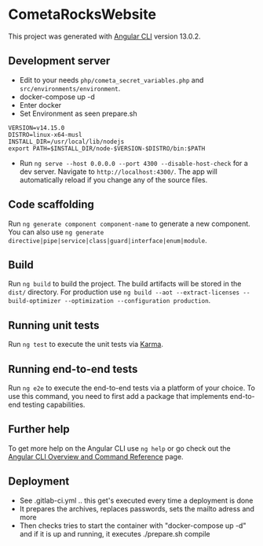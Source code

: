 # CometaRocksWebsite

This project was generated with [Angular CLI](https://github.com/angular/angular-cli) version 13.0.2.

## Development server

* Edit to your needs `php/cometa_secret_variables.php` and `src/environments/environment`.
* docker-compose up -d
* Enter docker
* Set Environment as seen prepare.sh
```
VERSION=v14.15.0
DISTRO=linux-x64-musl
INSTALL_DIR=/usr/local/lib/nodejs
export PATH=$INSTALL_DIR/node-$VERSION-$DISTRO/bin:$PATH
```
* Run  `ng serve --host 0.0.0.0 --port 4300 --disable-host-check` for a dev server. Navigate to `http://localhost:4300/`. The app will automatically reload if you change any of the source files.


## Code scaffolding

Run `ng generate component component-name` to generate a new component. You can also use `ng generate directive|pipe|service|class|guard|interface|enum|module`.

## Build

Run `ng build` to build the project. The build artifacts will be stored in the `dist/` directory.
For production use `ng build --aot --extract-licenses --build-optimizer --optimization --configuration production`.

## Running unit tests

Run `ng test` to execute the unit tests via [Karma](https://karma-runner.github.io).

## Running end-to-end tests

Run `ng e2e` to execute the end-to-end tests via a platform of your choice. To use this command, you need to first add a package that implements end-to-end testing capabilities.

## Further help

To get more help on the Angular CLI use `ng help` or go check out the [Angular CLI Overview and Command Reference](https://angular.io/cli) page.

## Deployment

* See .gitlab-ci.yml .. this get's executed every time a deployment is done
* It prepares the archives, replaces passwords, sets the mailto adress and more
* Then checks tries to start the container with "docker-compose up -d" and if it is up and running, it executes ./prepare.sh compile
